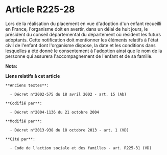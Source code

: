 # Article R225-28

Lors de la réalisation du placement en vue d'adoption d'un enfant recueilli en France, l'organisme doit en avertir, dans un
délai de huit jours, le président du conseil départemental du département où résident les futurs adoptants. Cette
notification doit mentionner les éléments relatifs à l'état civil de l'enfant dont l'organisme dispose, la date et les
conditions dans lesquelles a été donné le consentement à l'adoption ainsi que le nom de la personne qui assurera
l'accompagnement de l'enfant et de sa famille.

**Nota:**



**Liens relatifs à cet article**

	**Anciens textes**:

	  - Décret n°2002-575 du 18 avril 2002 - art. 15 (Ab)

	**Codifié par**:

	  - Décret n°2004-1136 du 21 octobre 2004

	**Modifié par**:

	  - Décret n°2013-938 du 18 octobre 2013 - art. 1 (VD)

	**Cité par**:

	  - Code de l'action sociale et des familles - art. R225-31 (VD)
